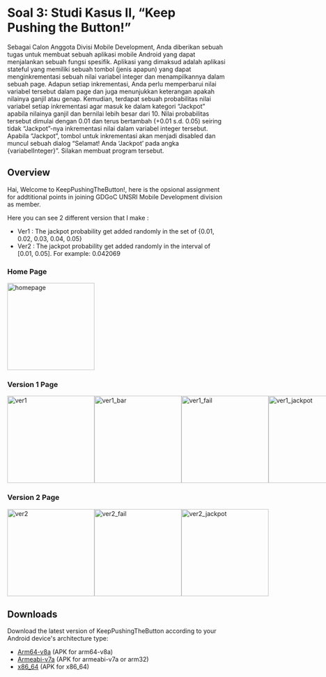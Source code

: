 # Soal 3: Studi Kasus II, “Keep Pushing the Button!”

Sebagai Calon Anggota Divisi Mobile Development, Anda diberikan sebuah tugas untuk membuat sebuah aplikasi mobile Android yang dapat menjalankan sebuah fungsi spesifik. Aplikasi yang dimaksud adalah aplikasi stateful yang memiliki sebuah tombol (jenis apapun) yang dapat menginkrementasi sebuah nilai variabel integer dan menampilkannya dalam sebuah page. Adapun setiap inkrementasi, Anda perlu memperbarui nilai variabel tersebut dalam page dan juga menunjukkan keterangan apakah nilainya ganjil atau genap. Kemudian, terdapat sebuah probabilitas nilai variabel setiap inkrementasi agar masuk ke dalam kategori “Jackpot” apabila nilainya ganjil dan bernilai lebih besar dari 10. Nilai probabilitas tersebut dimulai dengan 0.01 dan terus bertambah (+0.01 s.d. 0.05) seiring tidak “Jackpot”-nya inkrementasi nilai dalam variabel integer tersebut. Apabila “Jackpot”, tombol untuk inkrementasi akan menjadi disabled dan muncul sebuah dialog “Selamat! Anda ‘Jackpot’ pada angka {variabelInteger}”. Silakan membuat program tersebut.

## Overview

Hai, Welcome to KeepPushingTheButton!, here is the opsional assignment for addtitional points in joining GDGoC UNSRI Mobile Development division as member.

Here you can see 2 different version that I make :

- Ver1 : The jackpot probability get added randomly in the set of {0.01, 0.02, 0.03, 0.04, 0.05}
- Ver2 : The jackpot probability get added randomly in the interval of [0.01, 0.05]. For example: 0.042069

### Home Page
<div style="display:flex;">
   <img src="https://github.com/mfazrinizar/KeepPushingTheButton/blob/main/UI_Overview/homepage.png" alt="homepage" width="200"/>
</div>

### Version 1 Page
<div style="display:flex;">
   <img src="https://github.com/mfazrinizar/KeepPushingTheButton/blob/main/UI_Overview/ver1.png" alt="ver1" width="200"/>
   <img src="https://github.com/mfazrinizar/KeepPushingTheButton/blob/main/UI_Overview/ver1_bar.png" alt="ver1_bar" width="200"/>
   <img src="https://github.com/mfazrinizar/KeepPushingTheButton/blob/main/UI_Overview/ver1_fail.png" alt="ver1_fail" width="200"/>
   <img src="https://github.com/mfazrinizar/KeepPushingTheButton/blob/main/UI_Overview/ver1_jackpot.png" alt="ver1_jackpot" width="200"/>
</div>

### Version 2 Page
<div style="display:flex;">
   <img src="https://github.com/mfazrinizar/KeepPushingTheButton/blob/main/UI_Overview/ver2.png" alt="ver2" width="200"/>
   <img src="https://github.com/mfazrinizar/KeepPushingTheButton/blob/main/UI_Overview/ver2_fail.png" alt="ver2_fail" width="200"/>
   <img src="https://github.com/mfazrinizar/KeepPushingTheButton/blob/main/UI_Overview/ver2_jackpot.png" alt="ver2_jackpot" width="200"/>
</div>

## Downloads

Download the latest version of KeepPushingTheButton according to your Android device's architecture type:
- [Arm64-v8a](https://https://github.com/githubbingry/KeepPushingTheButton/releases/download/v0.0.3/app-arm64-v8a-release.apk) (APK for arm64-v8a)
- [Armeabi-v7a](https://https://github.com/githubbingry/KeepPushingTheButton/releases/download/v0.0.3/app-armeabi-v7a-release.apk) (APK for armeabi-v7a or arm32)
- [x86_64](https://https://github.com/githubbingry/KeepPushingTheButton/releases/download/v0.0.3/app-x86_64-release.apk) (APK for x86_64)